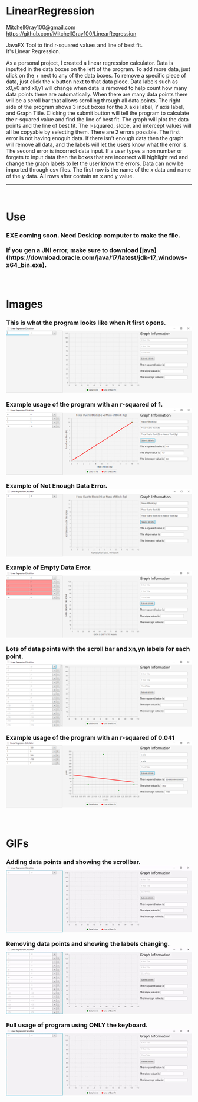 # LinearRegression
MitchellGray100@gmail.com
https://github.com/MitchellGray100/LinearRegression

JavaFX Tool to find r-squared values and line of best fit. <br>
It's Linear Regression.

As a personal project, I created a linear regression calculator. Data is inputted in the data boxes on the left of the program. To add more data, just click on the + next to any of the data boxes. To remove a specific piece of data, just click the x button next to that data piece. Data labels such as x0,y0 and x1,y1 will change when data is removed to help count how many data points there are automatically. When there are many data points there will be a scroll bar that allows scrolling through all data points. The right side of the program shows 3 input boxes for the X axis label, Y axis label, and Graph Title. Clicking the submit button will tell the program to calculate the r-squared value and find the line of best fit. The graph will plot the data points and the line of best fit. The r-squared, slope, and intercept values will all be copyable by selecting them. There are 2 errors possible. The first error is not having enoguh data. If there isn't enough data then the graph will remove all data, and the labels will let the users know what the error is.  The second error is incorrect data input. If a user types a non number or forgets to input data then the boxes that are incorrect will highlight red and change the graph labels to let the user know the errors. Data can now be imported through csv files. The first row is the name of the x data and name of the y data. All rows after contain an x and y value.

___

</br>

# Use

<h3>
  EXE coming soon. Need Desktop computer to make the file.
<!--   To Use, just download the .exe file: https://github.com/MitchellGray100/Chess/raw/main/Chess.exe. -->
  
  <br>
  <br>If you gen a JNI error, make sure to download [java](https://download.oracle.com/java/17/latest/jdk-17_windows-x64_bin.exe).
  


</br>
</br>

</br>

# Images

<h3>

This is what the program looks like when it first opens.
![Image of Start of Program](https://raw.githubusercontent.com/MitchellGray100/LinearRegression/main/src/application/Photo1.png)
  
 
Example usage of the program with an r-squared of 1.
![Example usage number 1](https://raw.githubusercontent.com/MitchellGray100/LinearRegression/main/src/application/Photo2.png)
  
  
Example of Not Enough Data Error.
![Not Enough Data Error](https://raw.githubusercontent.com/MitchellGray100/LinearRegression/main/src/application/Photo3.png)
  
  
Example of Empty Data Error.
![Empty Data Error](https://raw.githubusercontent.com/MitchellGray100/LinearRegression/main/src/application/Photo4.png)
  
  
Lots of data points with the scroll bar and xn,yn labels for each point.
![Not Enough Data Error](https://raw.githubusercontent.com/MitchellGray100/LinearRegression/main/src/application/Photo5.png)
  
  
Example usage of the program with an r-squared of 0.041
![Not Enough Data Error](https://raw.githubusercontent.com/MitchellGray100/LinearRegression/main/src/application/Photo6.png)

</br>

# GIFs

<h3>

Adding data points and showing the scrollbar.
![Adding data](https://raw.githubusercontent.com/MitchellGray100/LinearRegression/main/src/application/gif1.gif)
  
  
Removing data points and showing the labels changing.
![Removing data](https://raw.githubusercontent.com/MitchellGray100/LinearRegression/main/src/application/gif2.gif)
  
  
Full usage of program using ONLY the keyboard.
![Full Usage](https://raw.githubusercontent.com/MitchellGray100/LinearRegression/main/src/application/gif3.gif)



